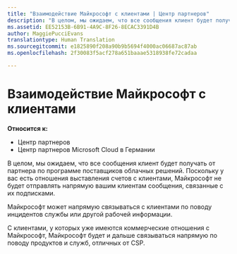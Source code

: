 ```yaml
---
title: "Взаимодействие Майкрософт с клиентами | Центр партнеров"
description: "В целом, мы ожидаем, что все сообщения клиент будет получать от партнера по программе поставщиков облачных решений."
ms.assetid: EE52153B-6B91-4A9C-8F26-8ECAC3391D4B
author: MaggiePucciEvans
translationtype: Human Translation
ms.sourcegitcommit: e1825890f208a90b9b5694f4000ac06687ac87ab
ms.openlocfilehash: 2f30083f5acf278a651baaae5318938fe72cadaa

---
```


# Взаимодействие Майкрософт с клиентами

**Относится к:**

-  Центр партнеров
-  Центр партнеров Microsoft Cloud в Германии

В целом, мы ожидаем, что все сообщения клиент будет получать от партнера по программе поставщиков облачных решений. Поскольку у вас есть отношения выставления счетов с клиентами, Майкрософт не будет отправлять напрямую вашим клиентам сообщения, связанные с их подписками.

Майкрософт может напрямую связываться с клиентами по поводу инцидентов службы или другой рабочей информации.

С клиентами, у которых уже имеются коммерческие отношения с Майкрософт, Майкрософт будет и дальше связываться напрямую по поводу продуктов и служб, отличных от CSP.

 

 






<!--HONumber=Jan17_HO2-->


